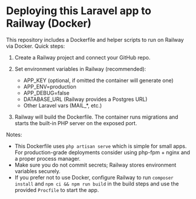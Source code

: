 # Deploying this Laravel app to Railway (Docker)

This repository includes a Dockerfile and helper scripts to run on Railway via Docker. Quick steps:

1. Create a Railway project and connect your GitHub repo.
2. Set environment variables in Railway (recommended):
   - APP_KEY (optional, if omitted the container will generate one)
   - APP_ENV=production
   - APP_DEBUG=false
   - DATABASE_URL (Railway provides a Postgres URL)
   - Other Laravel vars (MAIL_*, etc.)

3. Railway will build the Dockerfile. The container runs migrations and starts the built-in PHP server on the exposed port.

Notes:
- This Dockerfile uses `php artisan serve` which is simple for small apps. For production-grade deployments consider using php-fpm + nginx and a proper process manager.
- Make sure you do not commit secrets; Railway stores environment variables securely.
- If you prefer not to use Docker, configure Railway to run `composer install` and `npm ci && npm run build` in the build steps and use the provided `Procfile` to start the app.

